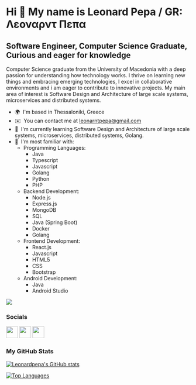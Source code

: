 Hi 👋 My name is Leonard Pepa / GR: Λεοναρντ Πεπα
=================================================
 
Software Engineer, Computer Science Graduate, Curious and eager for knowledge
------------------------------------------------------

Computer Science graduate from the University of Macedonia with a deep passion for understanding how technology works. I thrive on learning new things and embracing emerging technologies,
I excel in collaborative environments and i am eager to contribute to innovative projects. My main area of interest is Software Design and Architecture of large scale systems,
microservices and distributed systems.

* 🌍  I'm based in Thessaloniki, Greece
* ✉️  You can contact me at [leonarntpepa@gmail.com](mailto:leonarntpepa@gmail.com)
* 🚀  I'm currently learning Software Design and Architecture of large scale systems, microservices, distributed systems, Golang. 
* 🧠  I'm most familiar with:
    * Programming Languages:
      * Java
      * Typescript
      * Javascript
      * Golang
      * Python
      * PHP
    * Backend Development:
       * Node.js
       * Express.js
       * MongoDB
       * SQL
       * Java (Spring Boot)
       * Docker
       * Golang
    * Frontend Development:
      * React.js
      * Javascript
      * HTML5
      * CSS
      * Bootstrap
    * Android Development:
      *  Java
      *  Android Studio

<a href="https://www.github.com/Leonardpepa" target="_blank" rel="noreferrer"><img
src="https://img.shields.io/github/followers/Leonardpepa?logo=github&style=for-the-badge&color=0891b2&labelColor=1c1917" /></a>

### Socials

<p align="left"> <a href="https://www.github.com/Leonardpepa" target="_blank" rel="noreferrer"><img src="https://raw.githubusercontent.com/danielcranney/readme-generator/main/public/icons/socials/github.svg" width="32" height="32" /></a> <a href="https://www.linkedin.com/in/leonardpepa/" target="_blank" rel="noreferrer"><img src="https://raw.githubusercontent.com/danielcranney/readme-generator/main/public/icons/socials/linkedin.svg" width="32" height="32" /></a> <a href="https://www.twitter.com/LeonarntP" target="_blank" rel="noreferrer"><img src="https://raw.githubusercontent.com/danielcranney/readme-generator/main/public/icons/socials/twitter.svg" width="32" height="32" /></a></p>

### My GitHub Stats

<a href="http://www.github.com/Leonardpepa"><img src="https://github-readme-stats.vercel.app/api?username=Leonardpepa&show_icons=true&hide=&count_private=true&title_color=0891b2&text_color=ffffff&icon_color=0891b2&bg_color=1c1917&hide_border=true&show_icons=true" alt="Leonardpepa's GitHub stats" /></a>

<a href="https://github.com/Leonardpepa" align="left"><img src="https://github-readme-stats.vercel.app/api/top-langs/?username=Leonardpepa&langs_count=5&title_color=0891b2&text_color=ffffff&icon_color=0891b2&bg_color=1c1917&hide_border=true&locale=en&custom_title=Top%20%Languages" alt="Top Languages" /></a>
